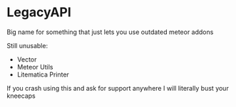 # LegacyAPI

Big name for something that just lets you use outdated meteor addons

Still unusable:
- Vector
- Meteor Utils
- Litematica Printer

If you crash using this and ask for support anywhere I will literally bust your kneecaps
